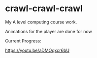 # crawl-crawl-crawl
My A level computing course work.

Animations for the player are done for now

Current Progress:

https://youtu.be/aDMOqxcr6bU

